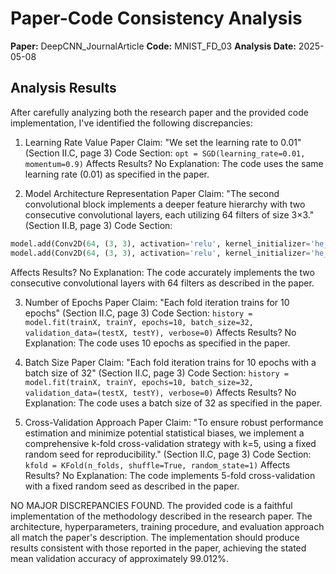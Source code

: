# Paper-Code Consistency Analysis

**Paper:** DeepCNN_JournalArticle
**Code:** MNIST_FD_03
**Analysis Date:** 2025-05-08

## Analysis Results

After carefully analyzing both the research paper and the provided code implementation, I've identified the following discrepancies:

1. Learning Rate Value
Paper Claim: "We set the learning rate to 0.01" (Section II.C, page 3)
Code Section: `opt = SGD(learning_rate=0.01, momentum=0.9)`
Affects Results? No
Explanation: The code uses the same learning rate (0.01) as specified in the paper.

2. Model Architecture Representation
Paper Claim: "The second convolutional block implements a deeper feature hierarchy with two consecutive convolutional layers, each utilizing 64 filters of size 3×3." (Section II.B, page 3)
Code Section: 
```python
model.add(Conv2D(64, (3, 3), activation='relu', kernel_initializer='he_uniform'))
model.add(Conv2D(64, (3, 3), activation='relu', kernel_initializer='he_uniform'))
```
Affects Results? No
Explanation: The code accurately implements the two consecutive convolutional layers with 64 filters as described in the paper.

3. Number of Epochs
Paper Claim: "Each fold iteration trains for 10 epochs" (Section II.C, page 3)
Code Section: `history = model.fit(trainX, trainY, epochs=10, batch_size=32, validation_data=(testX, testY), verbose=0)`
Affects Results? No
Explanation: The code uses 10 epochs as specified in the paper.

4. Batch Size
Paper Claim: "Each fold iteration trains for 10 epochs with a batch size of 32" (Section II.C, page 3)
Code Section: `history = model.fit(trainX, trainY, epochs=10, batch_size=32, validation_data=(testX, testY), verbose=0)`
Affects Results? No
Explanation: The code uses a batch size of 32 as specified in the paper.

5. Cross-Validation Approach
Paper Claim: "To ensure robust performance estimation and minimize potential statistical biases, we implement a comprehensive k-fold cross-validation strategy with k=5, using a fixed random seed for reproducibility." (Section II.C, page 3)
Code Section: `kfold = KFold(n_folds, shuffle=True, random_state=1)`
Affects Results? No
Explanation: The code implements 5-fold cross-validation with a fixed random seed as described in the paper.

NO MAJOR DISCREPANCIES FOUND. The provided code is a faithful implementation of the methodology described in the research paper. The architecture, hyperparameters, training procedure, and evaluation approach all match the paper's description. The implementation should produce results consistent with those reported in the paper, achieving the stated mean validation accuracy of approximately 99.012%.